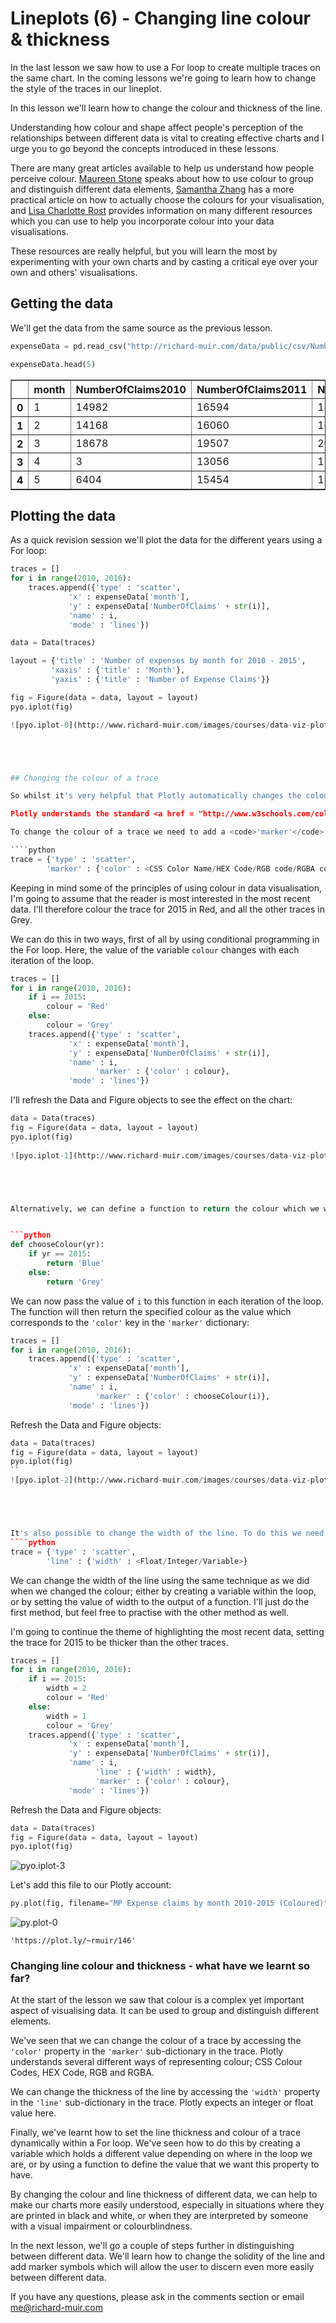 
# Lineplots (6) - Changing line colour & thickness

In the last lesson we saw how to use a For loop to create multiple traces on the same chart. In the coming lessons we're going to learn how to change the style of the traces in our lineplot.

In this lesson we'll learn how to change the colour and thickness of the line.

Understanding how colour and shape affect people's perception of the relationships between different data is vital to creating effective charts and I urge you to go beyond the concepts introduced in these lessons. 

There are many great articles available to help us understand how people perceive colour. <a href = "https://www.perceptualedge.com/articles/b-eye/choosing_colors.pdf">Maureen Stone</a> speaks about how to use colour to group and distinguish different data elements, <a href="https://blog.graphiq.com/finding-the-right-color-palettes-for-data-visualizations-fcd4e707a283#.4ivp20cjv">Samantha Zhang</a> has a more practical article on how to actually choose the colours for your visualisation, and <a href="http://lisacharlotterost.github.io/2016/04/22/Colors-for-DataVis/">Lisa Charlotte Rost</a> provides information on many different resources which you can use to help you incorporate colour into your data visualisations.

These resources are really helpful, but you will learn the most by experimenting with your own charts and by casting a critical eye over your own and others' visualisations.






 






## Getting the data

We'll get the data from the same source as the previous lesson.


```python
expenseData = pd.read_csv("http://richard-muir.com/data/public/csv/NumberOfMPsExpenseClaims_2010-2015.csv")
```


```python
expenseData.head(5)
```




<div>
<table border="1" class="dataframe">
  <thead>
    <tr style="text-align: right;">
      <th></th>
      <th>month</th>
      <th>NumberOfClaims2010</th>
      <th>NumberOfClaims2011</th>
      <th>NumberOfClaims2012</th>
      <th>NumberOfClaims2013</th>
      <th>NumberOfClaims2014</th>
      <th>NumberOfClaims2015</th>
    </tr>
  </thead>
  <tbody>
    <tr>
      <th>0</th>
      <td>1</td>
      <td>14982</td>
      <td>16594</td>
      <td>18280</td>
      <td>18096</td>
      <td>15864</td>
      <td>2728.0</td>
    </tr>
    <tr>
      <th>1</th>
      <td>2</td>
      <td>14168</td>
      <td>16060</td>
      <td>16632</td>
      <td>15954</td>
      <td>14272</td>
      <td>0.0</td>
    </tr>
    <tr>
      <th>2</th>
      <td>3</td>
      <td>18678</td>
      <td>19507</td>
      <td>20934</td>
      <td>21204</td>
      <td>16946</td>
      <td>1.0</td>
    </tr>
    <tr>
      <th>3</th>
      <td>4</td>
      <td>3</td>
      <td>13056</td>
      <td>15158</td>
      <td>18070</td>
      <td>16146</td>
      <td>5708.0</td>
    </tr>
    <tr>
      <th>4</th>
      <td>5</td>
      <td>6404</td>
      <td>15454</td>
      <td>17693</td>
      <td>17586</td>
      <td>15725</td>
      <td>11556.0</td>
    </tr>
  </tbody>
</table>
</div>



## Plotting the data

As a quick revision session we'll plot the data for the different years using a For loop:


```python
traces = []
for i in range(2010, 2016):
    traces.append({'type' : 'scatter',
             'x' : expenseData['month'],
             'y' : expenseData['NumberOfClaims' + str(i)],
             'name' : i,
             'mode' : 'lines'})
```


```python
data = Data(traces)
```


```python
layout = {'title' : 'Number of expenses by month for 2010 - 2015',
         'xaxis' : {'title' : 'Month'},
         'yaxis' : {'title' : 'Number of Expense Claims'}}
```


```python
fig = Figure(data = data, layout = layout)
pyo.iplot(fig)

![pyo.iplot-0](http://www.richard-muir.com/images/courses/data-viz-plotly-python/testSection/Lineplots%20(06)%20-%20Changing%20line%20colour%20&%20thickness/pyo.iplot-0.png)```





## Changing the colour of a trace

So whilst it's very helpful that Plotly automatically changes the colour for additional traces, there will doubtless be times when you want to specify the colours yourself; perhaps you need to produce a chart that fits your company's brand theme, or maybe you just love purple and yellow as a colour combination! It's also hard to guarantee that the colours you use will be suitable for black and white printing or for colourblind people (HINT: <a href="http://colorbrewer2.org/#type=sequential&scheme=BuGn&n=3">ColorBrewer</a> or <a href="http://vrl.cs.brown.edu/color">Colorgorical</a> really help when choosing colours with this in mind).

Plotly understands the standard <a href = "http://www.w3schools.com/colors/colors_names.asp">CSS colour names</a>, <a href="http://www.hexcolortool.com/">HEX codes</a> or <a href="http://www.css3.info/preview/rgba/">rgba</a> codes. I'll use a combination of the CSS Colour Names and rgba in this course. The CSS colour names are really easy and intuitive to use and are helpful for quick examples, whilst using rgba allows us to set the opacity of a colour, as well as providing very fine control over the shade and hue.

To change the colour of a trace we need to add a <code>'marker'</code> key to the trace. The value associated with the <code>'marker'</code> key will be a dictionary which can contain a <code>'color'</code> key:

````python
trace = {'type' : 'scatter',
        'marker' : {'color' : <CSS Color Name/HEX Code/RGB code/RGBA code/Variable>}
````

Keeping in mind some of the principles of using colour in data visualisation, I'm going to assume that the reader is most interested in the most recent data. I'll therefore colour the trace for 2015 in Red, and all the other traces in Grey.

We can do this in two ways, first of all by using conditional programming in the For loop. Here, the value of the variable <code>colour</code> changes with each iteration of the loop.


```python
traces = []
for i in range(2010, 2016):
    if i == 2015:
        colour = 'Red'
    else:
        colour = 'Grey'
    traces.append({'type' : 'scatter',
             'x' : expenseData['month'],
             'y' : expenseData['NumberOfClaims' + str(i)],
             'name' : i,
                   'marker' : {'color' : colour},
             'mode' : 'lines'})
```

I'll refresh the Data and Figure objects to see the effect on the chart:


```python
data = Data(traces)
fig = Figure(data = data, layout = layout)
pyo.iplot(fig)
`
![pyo.iplot-1](http://www.richard-muir.com/images/courses/data-viz-plotly-python/testSection/Lineplots%20(06)%20-%20Changing%20line%20colour%20&%20thickness/pyo.iplot-1.png)``





Alternatively, we can define a function to return the colour which we want. I've changed the colour to Blue to show the difference here.


```python
def chooseColour(yr):
    if yr == 2015:
        return 'Blue'
    else:
        return 'Grey'
```

We can now pass the value of <code>i</code> to this function in each iteration of the loop. The function will then return the specified colour as the value which corresponds to the <code>'color'</code> key in the <code>'marker'</code> dictionary:


```python
traces = []
for i in range(2010, 2016):
    traces.append({'type' : 'scatter',
             'x' : expenseData['month'],
             'y' : expenseData['NumberOfClaims' + str(i)],
             'name' : i,
                   'marker' : {'color' : chooseColour(i)},
             'mode' : 'lines'})
```

Refresh the Data and Figure objects:


```python
data = Data(traces)
fig = Figure(data = data, layout = layout)
pyo.iplot(fig)
``
![pyo.iplot-2](http://www.richard-muir.com/images/courses/data-viz-plotly-python/testSection/Lineplots%20(06)%20-%20Changing%20line%20colour%20&%20thickness/pyo.iplot-2.png)`





It's also possible to change the width of the line. To do this we need to create another key in the trace, but for the <code>'line'</code> option rather than the <code>'marker'</code>:
````python
trace = {'type' : 'scatter',
        'line' : {'width' : <Float/Integer/Variable>}
````

We can change the width of the line using the same technique as we did when we changed the colour; either by creating a variable within the loop, or by setting the value of width to the output of a function. I'll just do the first method, but feel free to practise with the other method as well.

I'm going to continue the theme of highlighting the most recent data, setting the trace for 2015 to be thicker than the other traces.


```python
traces = []
for i in range(2010, 2016):
    if i == 2015:
        width = 2
        colour = 'Red'
    else:
        width = 1
        colour = 'Grey'
    traces.append({'type' : 'scatter',
             'x' : expenseData['month'],
             'y' : expenseData['NumberOfClaims' + str(i)],
             'name' : i,
                   'line' : {'width' : width},
                   'marker' : {'color' : colour},
             'mode' : 'lines'})
```

Refresh the Data and Figure objects:


```python
data = Data(traces)
fig = Figure(data = data, layout = layout)
pyo.iplot(fig)
```
![pyo.iplot-3](http://www.richard-muir.com/images/courses/data-viz-plotly-python/testSection/Lineplots%20(06)%20-%20Changing%20line%20colour%20&%20thickness/pyo.iplot-3.png)





Let's add this file to our Plotly account:


```python
py.plot(fig, filename="MP Expense claims by month 2010-2015 (Coloured)", fileopt="overwrite")
```

![py.plot-0](http://www.richard-muir.com/images/courses/data-viz-plotly-python/testSection/Lineplots%20(06)%20-%20Changing%20line%20colour%20&%20thickness/py.plot-0.png)



    'https://plot.ly/~rmuir/146'



### Changing line colour and thickness - what have we learnt so far?

At the start of the lesson we saw that colour is a complex yet important aspect of visualising data. It can be used to group and distinguish different elements.

We've seen that we can change the colour of a trace by accessing the <code>'color'</code> property in the <code>'marker'</code> sub-dictionary in the trace. Plotly understands several different ways of representing colour; CSS Colour Codes, HEX Code, RGB and RGBA.

We can change the thickness of the line by accessing the <code>'width'</code> property in the <code>'line'</code> sub-dictionary in the trace. Plotly expects an integer or float value here.

Finally, we've learnt how to set the line thickness and colour of a trace dynamically within a For loop. We've seen how to do this by creating a variable which holds a different value depending on where in the loop we are, or by using a function to define the value that we want this property to have.

By changing the colour and line thickness of different data, we can help to make our charts more easily understood, especially in situations where they are printed in black and white, or when they are interpreted by someone with a visual impairment or colourblindness.

In the next lesson, we'll go a couple of steps further in distinguishing between different data. We'll learn how to change the solidity of the line and add marker symbols which will allow the user to discern even more easily between different data.

If you have any questions, please ask in the comments section or email <a href="mailto:me@richard-muir.com">me@richard-muir.com</a>